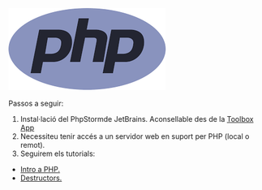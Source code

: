 ![Intro a PHP](images/1280px-PHP-logo.svg.png  "PHP")

Passos a seguir:

1. Instal·lació del PhpStormde JetBrains. Aconsellable des de la [Toolbox App](https://www.jetbrains.com/toolbox-app/) 
1. Necessiteu tenir accés a un servidor web en suport per PHP (local o remot).
1.  Seguirem els tutorials:
-  [Intro a PHP.](https://phpenthusiast.com/) 
-  [Destructors.](https://www.w3schools.com/php/php_oop_destructor.asp#:~:text=A%20destructor%20is%20called%20when,with%20two%20underscores%20(__)!/) 


